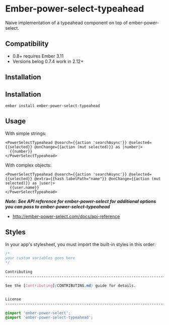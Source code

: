 # Ember-power-select-typeahead

Naive implementation of a typeahead component on top of ember-power-select.


Compatibility
------------------------------------------------------------------------------

* 0.8+ requires Ember 3.11
* Versions belog 0.7.4 work in 2.12+


Installation
------------------------------------------------------------------------------

## Installation

```
ember install ember-power-select-typeahead
```

## Usage

With simple strings:

```hsb
<PowerSelectTypeahead @search={{action 'searchAsync'}} @selected={{selected}} @onChange={{action (mut selected)}} as |number|>
  {{number}}
</PowerSelectTypeahead>
```

With complex objects:

```hsb
<PowerSelectTypeahead @search={{action 'searchAsync'}} @selected={{selected}} @extra={{hash labelPath="name"}} @onChange={{action (mut selected)}} as |user|>
  {{user.name}}
</PowerSelectTypeahead>
```
***Note: See API reference for ember-power-select for additional options you can pass to ember-power-select-typeahead***
- http://ember-power-select.com/docs/api-reference

## Styles

In your app's stylesheet, you must import the built-in styles in this order:

```css
/*
your custom variables goes here
*/

Contributing
------------------------------------------------------------------------------

See the [Contributing](CONTRIBUTING.md) guide for details.


License
------------------------------------------------------------------------------

@import 'ember-power-select';
@import 'ember-power-select-typeahead';
```
